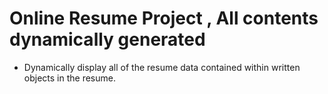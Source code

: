 # Online Resume Project , All contents dynamically generated #

* Dynamically display all of the resume data contained within written objects in the resume.